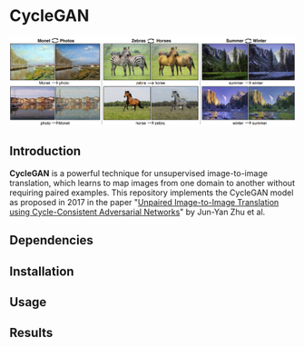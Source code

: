 # CycleGAN
![CycleGAN Example](/figures/cycle_gan_example.png)
## Introduction
**CycleGAN** is a powerful technique for unsupervised image-to-image translation, 
which learns to map images from one domain to another without requiring paired examples. 
This repository implements the CycleGAN model as proposed in 2017 in the paper 
"[Unpaired Image-to-Image Translation using Cycle-Consistent Adversarial Networks](https://openaccess.thecvf.com/content_ICCV_2017/papers/Zhu_Unpaired_Image-To-Image_Translation_ICCV_2017_paper.pdf)" 
by Jun-Yan Zhu et al.

## Dependencies

## Installation

## Usage

## Results

